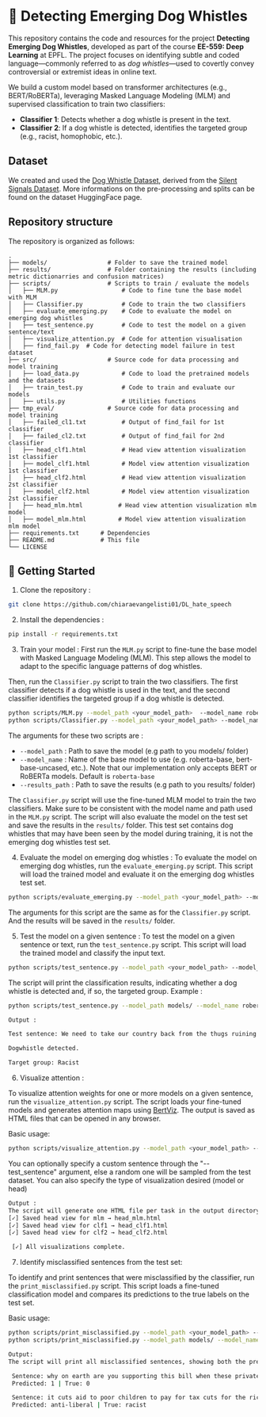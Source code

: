 # 🐶 Detecting Emerging Dog Whistles

This repository contains the code and resources for the project **Detecting Emerging Dog Whistles**, developed as part of the course **EE-559: Deep Learning** at EPFL. The project focuses on identifying subtle and coded language—commonly referred to as *dog whistles*—used to covertly convey controversial or extremist ideas in online text.

We build a custom model based on transformer architectures (e.g., BERT/RoBERTa), leveraging Masked Language Modeling (MLM) and supervised classification to train two classifiers:
- **Classifier 1**: Detects whether a dog whistle is present in the text.
- **Classifier 2**: If a dog whistle is detected, identifies the targeted group (e.g., racist, homophobic, etc.).


## Dataset

We created and used the [Dog Whistle Dataset](https://huggingface.co/datasets/AstroAure/dogwhistle_dataset), derived from the [Silent Signals Dataset](https://huggingface.co/datasets/SALT-NLP/silent_signals). More informations on the pre-processing and splits can be found on the dataset HuggingFace page.

## Repository structure 
The repository is organized as follows:

```plaintext
.
├── models/                 # Folder to save the trained model
├── results/                # Folder containing the results (including metric dictionarries and confusion matrices)
├── scripts/                # Scripts to train / evaluate the models
│   ├── MLM.py                  # Code to fine tune the base model with MLM
│   ├── Classifier.py           # Code to train the two classifiers 
│   ├── evaluate_emerging.py    # Code to evaluate the model on emerging dog whistles
│   ├── test_sentence.py        # Code to test the model on a given sentence/text
│   ├── visualize_attention.py  # Code for attention visualisation
│   ├── find_fail.py  # Code for detecting model failure in test dataset
├── src/                    # Source code for data processing and model training
│   ├── load_data.py            # Code to load the pretrained models and the datasets
│   ├── train_test.py           # Code to train and evaluate our models 
│   ├── utils.py                # Utilities functions
├── tmp_eval/               # Source code for data processing and model training
│   ├── failed_cl1.txt          # Output of find_fail for 1st classifier
│   ├── failed_cl2.txt          # Output of find_fail for 2nd classifier
│   ├── head_clf1.html          # Head view attention visualization 1st classifier
│   ├── model_clf1.html         # Model view attention visualization 1st classifier
│   ├── head_clf2.html          # Head view attention visualization 2st classifier
│   ├── model_clf2.html         # Model view attention visualization 2st classifier
│   ├── head_mlm.html          # Head view attention visualization mlm model
│   ├── model_mlm.html         # Model view attention visualization mlm model
├── requirements.txt      # Dependencies
├── README.md             # This file
└── LICENSE
```

## 🚀 Getting Started

1. Clone the repository :

```bash
git clone https://github.com/chiaraevangelisti01/DL_hate_speech
```

2. Install the dependencies :

```bash
pip install -r requirements.txt
```

3. Train your model :
First run the `MLM.py` script to fine-tune the base model with Masked Language Modeling (MLM). This step allows the model to adapt to the specific language patterns of dog whistles.

Then, run the `Classifier.py` script to train the two classifiers. The first classifier detects if a dog whistle is used in the text, and the second classifier identifies the targeted group if a dog whistle is detected.

```bash
python scripts/MLM.py --model_path <your_model_path>  --model_name roberta-base
python scripts/Classifier.py --model_path <your_model_path> --model_name roberta-base --results_path <your_results_path>    
```
The arguments for these two scripts are :
- `--model_path` : Path to save the model (e.g path to you models/ folder)
- `--model_name` : Name of the base model to use (e.g. roberta-base, bert-base-uncased, etc.). Note that our implementation only accepts BERT or RoBERTa models. Default is `roberta-base`
- `--results_path` : Path to save the results (e.g path to you results/ folder)


The `Classifier.py` script will use the fine-tuned MLM model to train the two classifiers. Make sure to be consistent with the model name and path used in the `MLM.py` script.
The script will also evaluate the model on the test set and save the results in the `results/` folder. This test set contains dog whistles that may have been seen by the model during training, it is not the emerging dog whistles test set. 

4. Evaluate the model on emerging dog whistles :
To evaluate the model on emerging dog whistles, run the `evaluate_emerging.py` script. This script will load the trained model and evaluate it on the emerging dog whistles test set.
```bash
python scripts/evaluate_emerging.py --model_path <your_model_path> --model_name roberta-base --results_path <your_results_path>
```
The arguments for this script are the same as for the `Classifier.py` script. And the results will be saved in the `results/` folder.

5. Test the model on a given sentence :
To test the model on a given sentence or text, run the `test_sentence.py` script. This script will load the trained model and classify the input text.
```bash
python scripts/test_sentence.py --model_path <your_model_path> --model_name roberta-base --sentence "Your sentence here"
```
The script will print the classification results, indicating whether a dog whistle is detected and, if so, the targeted group.
Example : 
```bash
python scripts/test_sentence.py --model_path models/ --model_name roberta-base --sentence "We need to take our country back from the thugs ruining our cities."

Output :

Test sentence: We need to take our country back from the thugs ruining our cities.

Dogwhistle detected.

Target group: Racist 

```


6. Visualize attention :


To visualize attention weights for one or more models on a given sentence, run the `visualize_attention.py` script. The script loads your fine-tuned models and generates attention maps using [BertViz](https://github.com/jessevig/bertviz). The output is saved as HTML files that can be opened in any browser.

Basic usage:

```bash
python scripts/visualize_attention.py --model_path <your_model_path> --model_name roberta-base --vis_type model
```

You can optionally specify a custom sentence through the "--test_sentence" argument, else a random one will be sampled from the test dataset. You can also specify the type of visualization desired (model or head)

```bash
Output :
The script will generate one HTML file per task in the output directory, e.g.:
[✓] Saved head view for mlm → head_mlm.html
[✓] Saved head view for clf1 → head_clf1.html
[✓] Saved head view for clf2 → head_clf2.html

 [✓] All visualizations complete.
```

7. Identify misclassified sentences from the test set:

To identify and print sentences that were misclassified by the classifier, run the `print_misclassified.py` script. This script loads a fine-tuned classification model and compares its predictions to the true labels on the test set.

Basic usage:

```bash
python scripts/print_misclassified.py --model_path <your_model_path> --model_name roberta-base --classifier 1
python scripts/print_misclassified.py --model_path models/ --model_name roberta-base --classifier 2

Output: 
The script will print all misclassified sentences, showing both the predicted and true labels:

 Sentence: why on earth are you supporting this bill when these private property rights organizations are against it in america
 Predicted: 1 | True: 0

 Sentence: it cuts aid to poor children to pay for tax cuts for the rich number of children punished million
 Predicted: anti-liberal | True: racist



